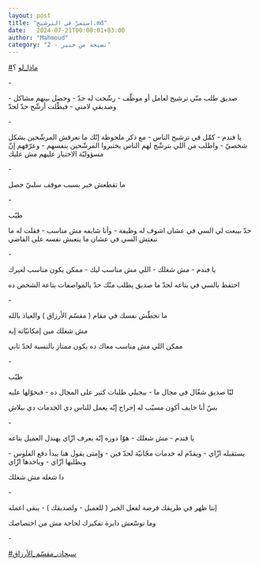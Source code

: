 ```yaml
---
layout: post
title: "استمرّ في الترشيح.md"
date:   2024-07-21T00:00:01+03:00
author: "Mahmoud"
category: "2 - نصيحة من خبير"
---
```

[<u>\#ماذا_لو</u>](https://www.facebook.com/hashtag/%D9%85%D8%A7%D8%B0%D8%A7_%D9%84%D9%88?__eep__=6&__cft__%5b0%5d=AZXx-hQvOyokzjeM80Sbn56E7ETbEkf-NC9TDdtrSh_F2tvMA9wWhkh-XW1qovenmMeo_XzXBRdrMql5YmVR4rkrTN3nuAfEQ8C7ko08WtF9AnPo5wDi7RhLiB4YBi0Yb2hZ5g00uxAL7_EDUkoSJz9yQCzkybmREdljJ-TwS1adRppkienkv3joSq5coGsDxkM&__tn__=*NK-R)
؟

\-

صديق طلب منّي ترشيح لعامل أو موظّف - رشّحت له حدّ - وحصل
بينهم مشاكل - وصديقي لامني - فبطّلت أرشّح حدّ لحدّ

\-

يا فندم - كمّل في ترشيح الناس - مع ذكر ملحوظة إنّك ما
تعرفش المرشّحين بشكل شخصيّ - واطلب من اللي بترشّح لهم الناس يختبروا
المرشّحين بنفسهم - وعرّفهم إنّ مسؤوليّة الاختيار عليهم مش عليك

\-

ما تقطعش خير بسبب موقف سلبيّ حصل

\-

طيّب

حدّ بيبعت لي السي في عشان اشوف له وظيفة - وأنا شايفه مش
مناسب - فقلت له ما تبعتش السي في عشان ما يتعبش نفسه على الفاضي

\-

يا فندم - مش شغلك - اللي مش مناسب ليك - ممكن يكون مناسب
لغيرك

احتفظ بالسي في بتاعه لحدّ ما صديق يطلب منّك حدّ بالمواصفات
بتاعة الشخص ده

\-

ما تحطّش نفسك في مقام ( مقسّم الأرزاق ) والعياذ
بالله

مش شغلك مين إمكانيّاته إيه

ممكن اللي مش مناسب معاك ده يكون ممتاز بالنسبة لحدّ
تاني

\-

طيّب

ليّا صديق شغّال في مجال ما - بيجيلي طلبات كتير على المجال
ده - فبحوّلها عليه

بسّ أنا خايف أكون مسبّب له إحراج إنّه يعمل للناس دي الخدمات
دي ببلاش

\-

يا فندم - مش شغلك - هوّا دوره إنّه يعرف ازّاي يهندل العميل
بتاعه

يستقبله ازّاي - ويقدّم له خدمات مجّانيّة لحدّ فين - وإمتى
يقول هنا يبدأ دفع الفلوس - ويطلبها ازّاي - وياخدها ازّاي

دا شغله مش شغلك

\-

إنتا ظهر في طريقك فرصة لفعل الخير ( للعميل - ولصديقك ) -
يبقى اعمله

وما توسّعش دايرة تفكيرك لحاجة مش من اختصاصك

\-

[<u>\#سبحان_مقسّم_الأرزاق</u>](https://www.facebook.com/hashtag/%D8%B3%D8%A8%D8%AD%D8%A7%D9%86_%D9%85%D9%82%D8%B3%D9%91%D9%85_%D8%A7%D9%84%D8%A3%D8%B1%D8%B2%D8%A7%D9%82?__eep__=6&__cft__%5b0%5d=AZXx-hQvOyokzjeM80Sbn56E7ETbEkf-NC9TDdtrSh_F2tvMA9wWhkh-XW1qovenmMeo_XzXBRdrMql5YmVR4rkrTN3nuAfEQ8C7ko08WtF9AnPo5wDi7RhLiB4YBi0Yb2hZ5g00uxAL7_EDUkoSJz9yQCzkybmREdljJ-TwS1adRppkienkv3joSq5coGsDxkM&__tn__=*NK-R)
